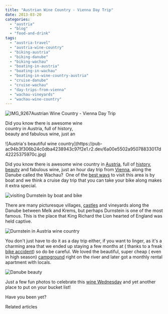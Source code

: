 ```yaml
---
title: "Austrian Wine Country - Vienna Day Trip"
date: 2013-03-20
categories: 
  - "austria"
  - "blog"
  - "food-and-drink"
tags: 
  - "austria-travel"
  - "austria-wine-country"
  - "biking-austria"
  - "biking-danube"
  - "biking-wachau"
  - "boating-in-austria"
  - "boating-in-wachau"
  - "boating-in-wine-country-austria"
  - "cruise-danube"
  - "cruise-wachau"
  - "day-trips-from-vienna"
  - "wachau-vineyards"
  - "wachau-wine-country"
---
```


![IMG_9267](https://pub-ac94b3f306b24c0dba4238943c97f2e1.r2.dev/6a00e5502a95078833017ee9962ab7970d.jpg)Austrian Wine Country - 
Vienna Day Trip  
  
Did you know there is awesome wine  
country in Austria, full of history,  
beauty and fabulous wine, just an

<!--more--> ![Austria's beautiful wine country](https://pub-ac94b3f306b24c0dba4238943c97f2e1.r2.dev/6a00e5502a95078833017d42225375970c.jpg)  
  
  
Did you know there is awesome wine country in [Austria](https://pub-ac94b3f306b24c0dba4238943c97f2e1.r2.dev/soultravelers3/austria/index.html "austria travel tips"), full of [history](https://pub-ac94b3f306b24c0dba4238943c97f2e1.r2.dev/2010/08/10-tips-for-travel-tours-museums-with-kids-family-friendly-travel-advice-information-help-education.html#more "museum tips for kids"), [beauty](https://pub-ac94b3f306b24c0dba4238943c97f2e1.r2.dev/2010/09/prettiest-church-in-the-world-melk-abbey-austria-european-golden-beauty-on-danube-in-wine-country-.html#more "world's most beautiful church") and fabulous wine, just an hour day trip from [Vienna](https://pub-ac94b3f306b24c0dba4238943c97f2e1.r2.dev/2013/01/full-moon-in-vienna-.html#more "Vienna travel"), along the Danube called the Wachau?  One of the [best ways](https://pub-ac94b3f306b24c0dba4238943c97f2e1.r2.dev/2009/09/family-travel-photo-austria-melk-joy-in-water.html#more "travel joy") to visit this area is by boat and we think a cruise day trip that you can take your bike along makes it extra special.  
  
![visiting Durnstein by boat and bike](https://pub-ac94b3f306b24c0dba4238943c97f2e1.r2.dev/6a00e5502a95078833017d42225c2c970c.jpg)  
  
There are many picturesque villages, [castles](https://pub-ac94b3f306b24c0dba4238943c97f2e1.r2.dev/2011/10/family-travel-austria-castle-photo-.html "Beautiful castle Europe") and vineyards along the Danube between Melk and Krems, but perhaps Durnstein is one of the most famous. This is the place that King Richard the Lion hearted of England was held captive.  
  
![Durnstein in Austria wine country](https://pub-ac94b3f306b24c0dba4238943c97f2e1.r2.dev/6a00e5502a95078833017ee9963b04970d.jpg)  
  
You don't just have to do it as a day trip either, if you want to linger, as it's a charming area that we ended up staying a few months at ( thanks to a freak [bike accident](https://pub-ac94b3f306b24c0dba4238943c97f2e1.r2.dev/2009/09/-a-travelers-tragic-tale-handling-travel-disasters-medical-emergency-.html#more "bike accident while traveling")) so do be careful. We loved the beautiful, super cheap ( even in high season) [campground](https://pub-ac94b3f306b24c0dba4238943c97f2e1.r2.dev/2012/07/travelling-traveling-around-europe-in-a-campervan.html "camping Europe") right on the river and later got a monthly rental apartment with locals.  
  
![Danube beauty](https://pub-ac94b3f306b24c0dba4238943c97f2e1.r2.dev/6a00e5502a95078833017ee996407c970d.jpg)  
  
Just a few fun photos to celebrate this [wine Wednesday](https://pub-ac94b3f306b24c0dba4238943c97f2e1.r2.dev/2011/12/grape-harvest-in-europe.html "wine wednesday grape harvest Europe") and yet another place to put on your bucket list!  
  
Have you been yet?  
  

Related articles

